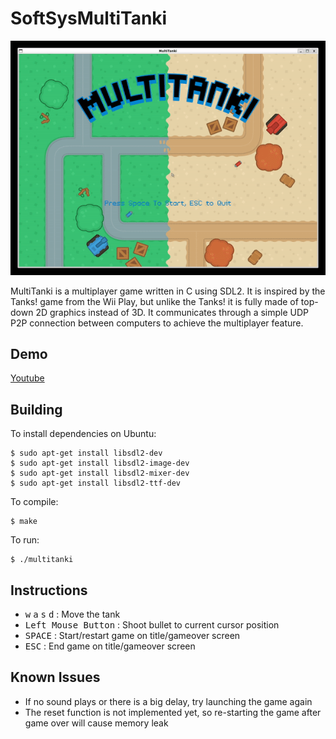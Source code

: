 # SoftSysMultiTanki

![multitanki.gif](multitanki.gif)

MultiTanki is a multiplayer game written in C using SDL2. It is inspired by the Tanks! game from the Wii Play, but unlike the Tanks! it is fully made of top-down 2D graphics instead of 3D. It communicates through a simple UDP P2P connection between computers to achieve the multiplayer feature.

## Demo

[Youtube](https://youtu.be/P3Cs8kipk8w)

## Building

To install dependencies on Ubuntu:

    $ sudo apt-get install libsdl2-dev
    $ sudo apt-get install libsdl2-image-dev
    $ sudo apt-get install libsdl2-mixer-dev
    $ sudo apt-get install libsdl2-ttf-dev

To compile:

    $ make

To run:

    $ ./multitanki

## Instructions

* <kbd>w</kbd> <kbd>a</kbd> <kbd>s</kbd> <kbd>d</kbd> : Move the tank
* <kbd>Left Mouse Button</kbd> : Shoot bullet to current cursor position
* <kbd>SPACE</kbd> : Start/restart game on title/gameover screen
* <kbd>ESC</kbd> : End game on title/gameover screen

## Known Issues

- If no sound plays or there is a big delay, try launching the game again
- The reset function is not implemented yet, so re-starting the game after game over will cause memory leak
